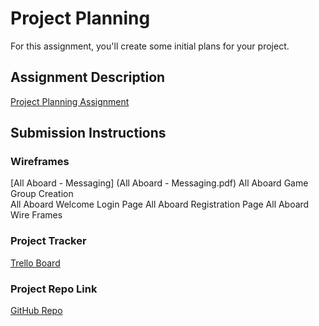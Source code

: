 # Project Planning
For this assignment, you'll create some initial plans for your project.

## Assignment Description
[Project Planning Assignment](https://education.launchcode.org/liftoff/modules/assignments/project-planning)

## Submission Instructions

### Wireframes
[All Aboard - Messaging] (All Aboard - Messaging.pdf)
All Aboard Game Group Creation  
All Aboard Welcome Login Page
All Aboard Registration Page
All Aboard Wire Frames 

### Project Tracker

[Trello Board](https://trello.com/b/B2bqXDvB/all-aboard)
### Project Repo Link
[GitHub Repo](https://github.com/LaunchCodeLiftoffProjects/All-Aboard)
